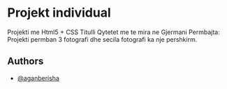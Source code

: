 
# Projekt individual

Projekti  me Html5 + CSS 
Titulli
Qytetet me te mira ne Gjermani
Permbajta:
Projekti permban 3 fotografi dhe secila fotografi ka nje pershkirm.

## Authors

- [@aganberisha](https://github.com/aganberisha)


#


